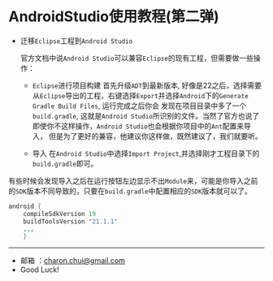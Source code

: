 ﻿AndroidStudio使用教程(第二弹)
===

- 迁移`Eclipse`工程到`Android Studio`

    官方文档中说`Android Studio`可以兼容`Eclipse`的现有工程，但需要做一些操作：    
	
    - `Eclipse`进行项目构建
	    首先升级`ADT`到最新版本, 好像是22之后，选择需要从`Eclipse`导出的工程，右键选择`Export`并选择`Android`下的`Generate Gradle Build Files`, 运行完成之后你会
	发现在项目目录中多了一个`build.gradle`, 这就是`Android Studio`所识别的文件。当然了官方也说了即使你不这样操作，`Android Studio`也会根据你项目中的`Ant`配置来导入，
	但是为了更好的兼容，他建议你这样做，既然建议了，我们就要听。
    
	- 导入 
	    在`Android Studio`中选择`Import Project`,并选择刚才工程目录下的`build.gradle`即可。

有些时候会发现导入之后在运行按钮左边显示不出`Module`来，可能是你导入之前的`SDK`版本不同导致的，只要在`build.gradle`中配置相应的`SDK`版本就可以了。
```java
android {
    compileSdkVersion 19
    buildToolsVersion "21.1.1"
	...
	}
```

---

- 邮箱 ：charon.chui@gmail.com  
- Good Luck! 
